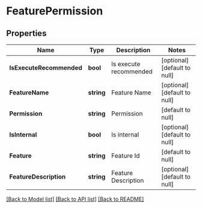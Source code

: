 # FeaturePermission

## Properties
Name | Type | Description | Notes
------------ | ------------- | ------------- | -------------
**IsExecuteRecommended** | **bool** | Is execute recommended | [optional] [default to null]
**FeatureName** | **string** | Feature Name | [optional] [default to null]
**Permission** | **string** | Permission | [default to null]
**IsInternal** | **bool** | Is internal | [optional] [default to null]
**Feature** | **string** | Feature Id | [default to null]
**FeatureDescription** | **string** | Feature Description | [optional] [default to null]

[[Back to Model list]](../README.md#documentation-for-models) [[Back to API list]](../README.md#documentation-for-api-endpoints) [[Back to README]](../README.md)

